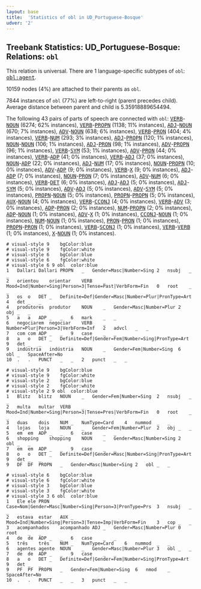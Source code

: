 ```yaml
---
layout: base
title:  'Statistics of obl in UD_Portuguese-Bosque'
udver: '2'
---
```


## Treebank Statistics: UD_Portuguese-Bosque: Relations: `obl`

This relation is universal.
There are 1 language-specific subtypes of `obl`: <tt><a href="pt_bosque-dep-obl-agent.html">obl:agent</a></tt>.

10159 nodes (4%) are attached to their parents as `obl`.

7844 instances of `obl` (77%) are left-to-right (parent precedes child).
Average distance between parent and child is 5.35918889654494.

The following 43 pairs of parts of speech are connected with `obl`: <tt><a href="pt_bosque-pos-VERB.html">VERB</a></tt>-<tt><a href="pt_bosque-pos-NOUN.html">NOUN</a></tt> (6274; 62% instances), <tt><a href="pt_bosque-pos-VERB.html">VERB</a></tt>-<tt><a href="pt_bosque-pos-PROPN.html">PROPN</a></tt> (1138; 11% instances), <tt><a href="pt_bosque-pos-ADJ.html">ADJ</a></tt>-<tt><a href="pt_bosque-pos-NOUN.html">NOUN</a></tt> (670; 7% instances), <tt><a href="pt_bosque-pos-ADV.html">ADV</a></tt>-<tt><a href="pt_bosque-pos-NOUN.html">NOUN</a></tt> (638; 6% instances), <tt><a href="pt_bosque-pos-VERB.html">VERB</a></tt>-<tt><a href="pt_bosque-pos-PRON.html">PRON</a></tt> (404; 4% instances), <tt><a href="pt_bosque-pos-VERB.html">VERB</a></tt>-<tt><a href="pt_bosque-pos-NUM.html">NUM</a></tt> (293; 3% instances), <tt><a href="pt_bosque-pos-ADJ.html">ADJ</a></tt>-<tt><a href="pt_bosque-pos-PROPN.html">PROPN</a></tt> (120; 1% instances), <tt><a href="pt_bosque-pos-NOUN.html">NOUN</a></tt>-<tt><a href="pt_bosque-pos-NOUN.html">NOUN</a></tt> (106; 1% instances), <tt><a href="pt_bosque-pos-ADJ.html">ADJ</a></tt>-<tt><a href="pt_bosque-pos-PRON.html">PRON</a></tt> (98; 1% instances), <tt><a href="pt_bosque-pos-ADV.html">ADV</a></tt>-<tt><a href="pt_bosque-pos-PROPN.html">PROPN</a></tt> (96; 1% instances), <tt><a href="pt_bosque-pos-VERB.html">VERB</a></tt>-<tt><a href="pt_bosque-pos-SYM.html">SYM</a></tt> (53; 1% instances), <tt><a href="pt_bosque-pos-ADV.html">ADV</a></tt>-<tt><a href="pt_bosque-pos-PRON.html">PRON</a></tt> (44; 0% instances), <tt><a href="pt_bosque-pos-VERB.html">VERB</a></tt>-<tt><a href="pt_bosque-pos-ADP.html">ADP</a></tt> (41; 0% instances), <tt><a href="pt_bosque-pos-VERB.html">VERB</a></tt>-<tt><a href="pt_bosque-pos-ADJ.html">ADJ</a></tt> (37; 0% instances), <tt><a href="pt_bosque-pos-NOUN.html">NOUN</a></tt>-<tt><a href="pt_bosque-pos-ADP.html">ADP</a></tt> (22; 0% instances), <tt><a href="pt_bosque-pos-ADJ.html">ADJ</a></tt>-<tt><a href="pt_bosque-pos-NUM.html">NUM</a></tt> (17; 0% instances), <tt><a href="pt_bosque-pos-NOUN.html">NOUN</a></tt>-<tt><a href="pt_bosque-pos-PROPN.html">PROPN</a></tt> (10; 0% instances), <tt><a href="pt_bosque-pos-ADV.html">ADV</a></tt>-<tt><a href="pt_bosque-pos-ADP.html">ADP</a></tt> (9; 0% instances), <tt><a href="pt_bosque-pos-VERB.html">VERB</a></tt>-<tt><a href="pt_bosque-pos-X.html">X</a></tt> (9; 0% instances), <tt><a href="pt_bosque-pos-ADJ.html">ADJ</a></tt>-<tt><a href="pt_bosque-pos-ADP.html">ADP</a></tt> (7; 0% instances), <tt><a href="pt_bosque-pos-NOUN.html">NOUN</a></tt>-<tt><a href="pt_bosque-pos-PRON.html">PRON</a></tt> (7; 0% instances), <tt><a href="pt_bosque-pos-ADV.html">ADV</a></tt>-<tt><a href="pt_bosque-pos-NUM.html">NUM</a></tt> (6; 0% instances), <tt><a href="pt_bosque-pos-VERB.html">VERB</a></tt>-<tt><a href="pt_bosque-pos-DET.html">DET</a></tt> (6; 0% instances), <tt><a href="pt_bosque-pos-ADJ.html">ADJ</a></tt>-<tt><a href="pt_bosque-pos-ADJ.html">ADJ</a></tt> (5; 0% instances), <tt><a href="pt_bosque-pos-ADJ.html">ADJ</a></tt>-<tt><a href="pt_bosque-pos-SYM.html">SYM</a></tt> (5; 0% instances), <tt><a href="pt_bosque-pos-ADV.html">ADV</a></tt>-<tt><a href="pt_bosque-pos-ADJ.html">ADJ</a></tt> (5; 0% instances), <tt><a href="pt_bosque-pos-ADV.html">ADV</a></tt>-<tt><a href="pt_bosque-pos-SYM.html">SYM</a></tt> (5; 0% instances), <tt><a href="pt_bosque-pos-PROPN.html">PROPN</a></tt>-<tt><a href="pt_bosque-pos-NOUN.html">NOUN</a></tt> (5; 0% instances), <tt><a href="pt_bosque-pos-PROPN.html">PROPN</a></tt>-<tt><a href="pt_bosque-pos-PROPN.html">PROPN</a></tt> (5; 0% instances), <tt><a href="pt_bosque-pos-AUX.html">AUX</a></tt>-<tt><a href="pt_bosque-pos-NOUN.html">NOUN</a></tt> (4; 0% instances), <tt><a href="pt_bosque-pos-VERB.html">VERB</a></tt>-<tt><a href="pt_bosque-pos-CCONJ.html">CCONJ</a></tt> (4; 0% instances), <tt><a href="pt_bosque-pos-VERB.html">VERB</a></tt>-<tt><a href="pt_bosque-pos-ADV.html">ADV</a></tt> (3; 0% instances), <tt><a href="pt_bosque-pos-ADP.html">ADP</a></tt>-<tt><a href="pt_bosque-pos-PRON.html">PRON</a></tt> (2; 0% instances), <tt><a href="pt_bosque-pos-NUM.html">NUM</a></tt>-<tt><a href="pt_bosque-pos-PROPN.html">PROPN</a></tt> (2; 0% instances), <tt><a href="pt_bosque-pos-ADP.html">ADP</a></tt>-<tt><a href="pt_bosque-pos-NOUN.html">NOUN</a></tt> (1; 0% instances), <tt><a href="pt_bosque-pos-ADV.html">ADV</a></tt>-<tt><a href="pt_bosque-pos-X.html">X</a></tt> (1; 0% instances), <tt><a href="pt_bosque-pos-CCONJ.html">CCONJ</a></tt>-<tt><a href="pt_bosque-pos-NOUN.html">NOUN</a></tt> (1; 0% instances), <tt><a href="pt_bosque-pos-NUM.html">NUM</a></tt>-<tt><a href="pt_bosque-pos-NOUN.html">NOUN</a></tt> (1; 0% instances), <tt><a href="pt_bosque-pos-PRON.html">PRON</a></tt>-<tt><a href="pt_bosque-pos-PRON.html">PRON</a></tt> (1; 0% instances), <tt><a href="pt_bosque-pos-PROPN.html">PROPN</a></tt>-<tt><a href="pt_bosque-pos-PRON.html">PRON</a></tt> (1; 0% instances), <tt><a href="pt_bosque-pos-VERB.html">VERB</a></tt>-<tt><a href="pt_bosque-pos-SCONJ.html">SCONJ</a></tt> (1; 0% instances), <tt><a href="pt_bosque-pos-VERB.html">VERB</a></tt>-<tt><a href="pt_bosque-pos-VERB.html">VERB</a></tt> (1; 0% instances), <tt><a href="pt_bosque-pos-X.html">X</a></tt>-<tt><a href="pt_bosque-pos-NOUN.html">NOUN</a></tt> (1; 0% instances).


~~~ conllu
# visual-style 9	bgColor:blue
# visual-style 9	fgColor:white
# visual-style 6	bgColor:blue
# visual-style 6	fgColor:white
# visual-style 6 9 obl	color:blue
1	Dallari	Dallari	PROPN	_	Gender=Masc|Number=Sing	2	nsubj	_	_
2	orientou	orientar	VERB	_	Mood=Ind|Number=Sing|Person=3|Tense=Past|VerbForm=Fin	0	root	_	_
3	os	o	DET	_	Definite=Def|Gender=Masc|Number=Plur|PronType=Art	4	det	_	_
4	produtores	produtor	NOUN	_	Gender=Masc|Number=Plur	2	obj	_	_
5	a	a	ADP	_	_	6	mark	_	_
6	negociarem	negociar	VERB	_	Number=Plur|Person=3|VerbForm=Inf	2	advcl	_	_
7	com	com	ADP	_	_	9	case	_	_
8	a	o	DET	_	Definite=Def|Gender=Fem|Number=Sing|PronType=Art	9	det	_	_
9	indústria	indústria	NOUN	_	Gender=Fem|Number=Sing	6	obl	_	SpaceAfter=No
10	.	.	PUNCT	_	_	2	punct	_	_

~~~


~~~ conllu
# visual-style 9	bgColor:blue
# visual-style 9	fgColor:white
# visual-style 2	bgColor:blue
# visual-style 2	fgColor:white
# visual-style 2 9 obl	color:blue
1	Blitz	blitz	NOUN	_	Gender=Fem|Number=Sing	2	nsubj	_	_
2	multa	multar	VERB	_	Mood=Ind|Number=Sing|Person=3|Tense=Pres|VerbForm=Fin	0	root	_	_
3	duas	dois	NUM	_	NumType=Card	4	nummod	_	_
4	lojas	loja	NOUN	_	Gender=Fem|Number=Plur	2	obj	_	_
5	em	em	ADP	_	_	6	case	_	_
6	shopping	shopping	NOUN	_	Gender=Masc|Number=Sing	2	obl	_	_
7	em	em	ADP	_	_	9	case	_	_
8	o	o	DET	_	Definite=Def|Gender=Masc|Number=Sing|PronType=Art	9	det	_	_
9	DF	DF	PROPN	_	Gender=Masc|Number=Sing	2	obl	_	_

~~~


~~~ conllu
# visual-style 6	bgColor:blue
# visual-style 6	fgColor:white
# visual-style 3	bgColor:blue
# visual-style 3	fgColor:white
# visual-style 3 6 obl	color:blue
1	Ele	ele	PRON	_	Case=Nom|Gender=Masc|Number=Sing|Person=3|PronType=Prs	3	nsubj	_	_
2	estava	estar	AUX	_	Mood=Ind|Number=Sing|Person=3|Tense=Imp|VerbForm=Fin	3	cop	_	_
3	acompanhados	acompanhado	ADJ	_	Gender=Masc|Number=Plur	0	root	_	_
4	de	de	ADP	_	_	6	case	_	_
5	três	três	NUM	_	NumType=Card	6	nummod	_	_
6	agentes	agente	NOUN	_	Gender=Masc|Number=Plur	3	obl	_	_
7	de	de	ADP	_	_	9	case	_	_
8	a	o	DET	_	Definite=Def|Gender=Fem|Number=Sing|PronType=Art	9	det	_	_
9	PF	PF	PROPN	_	Gender=Fem|Number=Sing	6	nmod	_	SpaceAfter=No
10	.	.	PUNCT	_	_	3	punct	_	_

~~~


